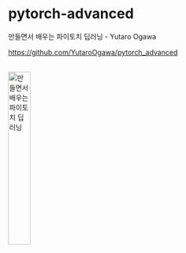 # pytorch-advanced
만들면서 배우는 파이토치 딥러닝 - Yutaro Ogawa 

https://github.com/YutaroOgawa/pytorch_advanced

<br>
<div align="left">
<img src="https://user-images.githubusercontent.com/76896801/147866371-a79070f9-3217-4335-af85-ea912bdabaf7.png" alt="만들면서 배우는 파이토치 딥러닝" title="만들면서 배우는 파이토치 딥러닝" width=30%>
</div>
